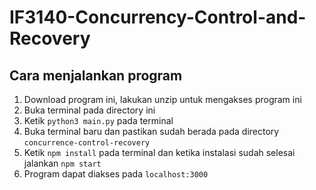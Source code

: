 # IF3140-Concurrency-Control-and-Recovery

## Cara menjalankan program
1. Download program ini, lakukan unzip untuk mengakses program ini
2. Buka terminal pada directory ini
3. Ketik `python3 main.py` pada terminal
4. Buka terminal baru dan pastikan sudah berada pada directory `concurrence-control-recovery`
5. Ketik `npm install` pada terminal dan ketika instalasi sudah selesai jalankan `npm start`
6. Program dapat diakses pada `localhost:3000`